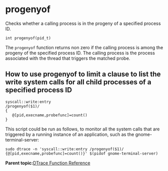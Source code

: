 
# progenyof

Checks whether a calling process is in the progeny of a specified process ID.

```
int progenyof(pid_t)
```

The `progenyof` function returns non zero if the calling process is among the progeny of the specified process ID. The calling process is the process associated with the thread that triggers the matched probe.

## How to use progenyof to limit a clause to list the write system calls for all child processes of a specified process ID

```
syscall::write:entry 
/progenyof($1)/ 
{ 
   @[pid,execname,probefunc]=count()
}
```

This script could be run as follows, to monitor all the system calls that are triggered by a running instance of an application, such as the gnome-terminal-server:

```
sudo dtrace -n 'syscall::write:entry /progenyof($1)/
{@[pid,execname,probefunc]=count()}' $(pidof gnome-terminal-server)
```

**Parent topic:**[DTrace Function Reference](../reference/dtrace_functions.md)

